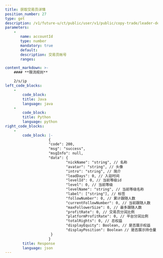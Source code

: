 ```yaml
---
title: 获取交易员详情
position_number: 27
type: get
description: /v1/future-u/ct/public/user/v1/public/copy-trade/leader-detail-v2 	
parameters:
    -
       name: accountId
       type: number
       mandatory: true
       default:
       description: 交易员帐号
       ranges:

content_markdown: >-
    #### **限流规则**

    2/s/ip
left_code_blocks:
    -
        code_block:
        title: Java
        language: java
    -
        code_block:
        title: Python
        language: python
right_code_blocks:
    -
        code_block: |-
                    {
                    "code": 200,
                    "msg": "success",
                    "msgInfo": null,
                    "data": {
                            "nickName": "string", // 名称
                            "avatar": "string", // 头像
                            "intro": "string", // 简介
                            "leadDays": 0, // 入驻时间
                            "levelId": 0, // 当前等级id
                            "level": 0, // 当前等级
                            "levelName": "string", // 当前等级名称
                            "label": ["string"], // 标签
                            "followNumber": 0, // 累计跟随人数
                            "currentFollowNumber": 0, // 当前跟随人数
                            "maxFollowerSize": 0, // 最多跟随人数
                            "profitRate": 0, // 交易员分润比例
                            "platformProfitRate": 0, // 平台分润比例
                            "totalRights": 0, // 总权益
                            "displayEquity": Boolean, // 是否展示权益
                            "displayPosition": Boolean // 是否展示持仓量
                     }
                    }
        title: Response
        language: json
---
```

